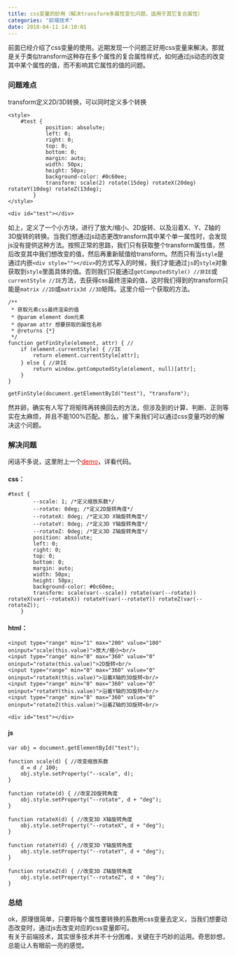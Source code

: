 ```yaml
---
title: css变量的妙用（解决transform多属性变化问题，适用于其它复合属性） 
categories: "前端技术"  
date: 2018-04-11 14:10:01  
---
```

前面已经介绍了css变量的使用。近期发现一个问题正好用css变量来解决。那就是关于类似transform这种存在多个属性的复合属性样式，如何通过js动态的改变其中某个属性的值，而不影响其它属性的值的问题。

<!--more-->

### 问题难点
transform定义2D/3D转换，可以同时定义多个转换  
 
	<style>
		#test {
		        position: absolute;
		        left: 0;
		        right: 0;
		        top: 0;
		        bottom: 0;
		        margin: auto;
		        width: 50px;
		        height: 50px;
		        background-color: #0c60ee;
		        transform: scale(2) rotate(15deg) rotateX(20deg) rotateY(10deg) rotateZ(13deg);
		    }
	</style>

	<div id="test"></div>
如上，定义了一个小方块，进行了放大/缩小、2D旋转、以及沿着X、Y、Z轴的3D旋转的转换。当我们想通过js动态更改transform其中某个单一属性时，会发现js没有提供这种方法。按照正常的思路，我们只有获取整个transform属性值，然后改变其中我们想改变的值，然后再重新赋值给transform。然而只有当`style`是通过内嵌`<div style=""></div>`的方式写入的时候，我们才能通过`js`的`style`对象获取到`style`里面具体的值。否则我们只能通过`getComputedStyle() //非IE`或`currentStyle //IE`方法，去获得css最终渲染的值，这时我们得到的transform只能是`matrix //2D`或`matrix3d //3D`矩阵。这里介绍一个获取的方法。

	/**
     * 获取元素css最终渲染的值
     * @param element dom元素
     * @param attr 想要获取的属性名称
     * @returns {*}
     */
    function getFinStyle(element, attr) { //
        if (element.currentStyle) { //IE
            return element.currentStyle[attr];
        } else { //非IE
            return window.getComputedStyle(element, null)[attr];
        }
    }

	getFinStyle(document.getElementById("test"), "transform");
然并卵，确实有人写了将矩阵再转换回去的方法，但涉及到的计算、判断、正则等实在太麻烦，并且不能100%匹配。那么，接下来我们可以通过css变量巧妙的解决这个问题。
	
### 解决问题
闲话不多说，这里附上一个<a href="/meSite/multi-transform.html" target="_blank" style="color:red;">demo</a>，详看代码。     
#### css：
	
	#test {
            --scale: 1; /*定义缩放系数*/
            --rotate: 0deg; /*定义2D旋转角度*/
            --rotateX: 0deg; /*定义3D X轴旋转角度*/
            --rotateY: 0deg; /*定义3D Y轴旋转角度*/
            --rotateZ: 0deg; /*定义3D Z轴旋转角度*/
            position: absolute;
            left: 0;
            right: 0;
            top: 0;
            bottom: 0;
            margin: auto;
            width: 50px;
            height: 50px;
            background-color: #0c60ee;
            transform: scale(var(--scale)) rotate(var(--rotate)) rotateX(var(--rotateX)) rotateY(var(--rotateY)) rotateZ(var(--rotateZ));
        }
#### html：

	<input type="range" min="1" max="200" value="100" oninput="scale(this.value)">放大/缩小<br/>
	<input type="range" min="0" max="360" value="0" oninput="rotate(this.value)">2D旋转<br/>
	<input type="range" min="0" max="360" value="0" oninput="rotateX(this.value)">沿着X轴的3D旋转<br/>
	<input type="range" min="0" max="360" value="0" oninput="rotateY(this.value)">沿着Y轴的3D旋转<br/>
	<input type="range" min="0" max="360" value="0" oninput="rotateZ(this.value)">沿着Z轴的3D旋转<br/>
	
	<div id="test"></div>
#### js

	var obj = document.getElementById("test");

    function scale(d) { //改变缩放系数
        d = d / 100;
        obj.style.setProperty("--scale", d);
    }

    function rotate(d) { //改变2D旋转角度
        obj.style.setProperty("--rotate", d + "deg");
    }

    function rotateX(d) { //改变3D X轴旋转角度
        obj.style.setProperty("--rotateX", d + "deg");
    }

    function rotateY(d) { //改变3D Y轴旋转角度
        obj.style.setProperty("--rotateY", d + "deg");
    }

    function rotateZ(d) { //改变3D Z轴旋转角度
        obj.style.setProperty("--rotateZ", d + "deg");
    }
### 总结
ok，原理很简单，只要将每个属性要转换的系数用css变量去定义，当我们想要动态改变时，通过js去改变对应的css变量即可。     
有关于前端技术，其实很多技术并不十分困难，关键在于巧妙的运用。奇思妙想，总能让人有眼前一亮的感觉。